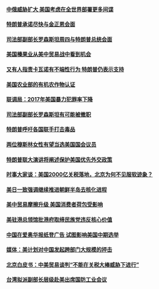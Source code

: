#### [中俄威胁扩大 美国考虑在全世界部署更多间谍 ](../pages/zg_yre_rvq/4585467.md) 

#### [特朗普承诺尽快与金正恩会面 ](../pages/zg_yre_rvq/4585449.md) 

#### [司法部副部长罗森斯坦周四与特朗普总统会面](../pages/zg_yre_rvq/4585403.md) 

#### [美国榛果业从美中贸易战中看到机会](../pages/zg_yre_rvq/4585279.md) 

#### [又有人指责卡瓦诺有不端性行为 特朗普仍表示支持 ](../pages/zg_yre_rvq/4585153.md) 

#### [美国农业部的有机农作物认证 ](../pages/zg_yre_rvq/4585138.md) 

#### [联调局：2017年美国暴力犯罪率下降](../pages/zg_yre_rvq/4585119.md) 

#### [司法部副部长罗森斯坦有可能被撤职 ](../pages/zg_yre_rvq/4585106.md) 

#### [特朗普呼吁各国联手打击毒品](../pages/zg_yre_rvq/4584995.md) 

#### [两位穆斯林女性有望当选美国国会议员](../pages/zg_yre_rvq/4584994.md) 

#### [特朗普联大演讲将阐述保护美国优先外交政策](../pages/zg_yre_rvq/4584951.md) 

#### [时事大家谈：美国2000亿关税落地，北京为何不见服软迹象？](../pages/zg_yre_rvq/4584901.md) 

#### [美日一致强调继续推进朝鲜半岛去核化进程](../pages/zg_yre_rvq/4584848.md) 

#### [美中贸易摩擦升级 美国消费者荷包受影响](../pages/zg_yre_rvq/4584842.md) 

#### [美驻港总领馆批港府取缔民族党违反核心价值](../pages/zg_yre_rvq/4584733.md) 

#### [中国在爱奥华报纸登广告 试图影响美国中期选举](../pages/zg_yre_rvq/4584668.md) 

#### [媒体：美计划对中国发起跨部门大规模的抨击](../pages/zg_yre_rvq/4584565.md) 

#### [北京白皮书：中美贸易谈判“不能在关税大棒威胁下进行”](../pages/zg_yre_rvq/4584522.md) 

#### [台湾拟派副部长层级赴美出席国防工业会议](../pages/zg_yre_rvq/4584469.md) 


